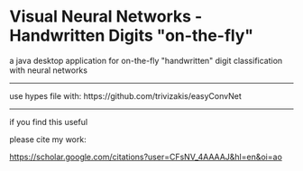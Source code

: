 # Visual Neural Networks - Handwritten Digits "on-the-fly"

a java desktop application for on-the-fly "handwritten" digit classification with neural networks


<hr>
use hypes file with:
https://github.com/trivizakis/easyConvNet

<hr>

if you find this useful

please cite my work:


https://scholar.google.com/citations?user=CFsNV_4AAAAJ&hl=en&oi=ao
